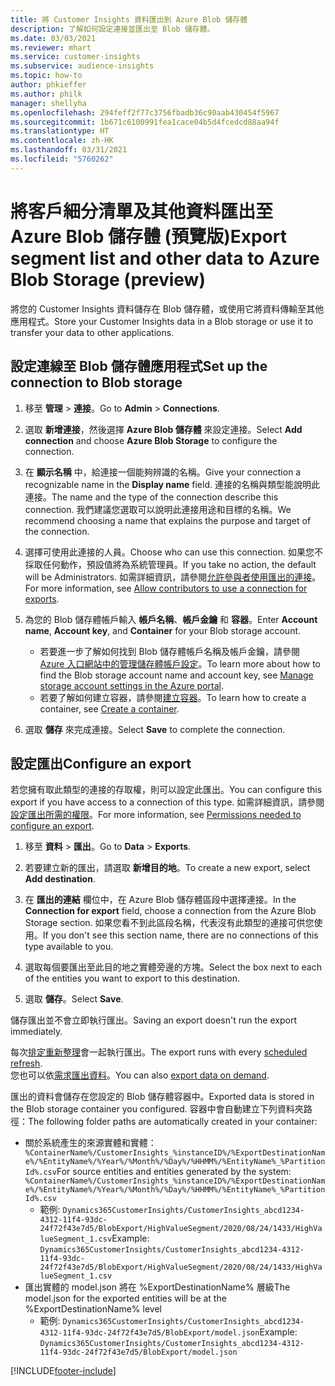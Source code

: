 ```yaml
---
title: 將 Customer Insights 資料匯出到 Azure Blob 儲存體
description: 了解如何設定連接並匯出至 Blob 儲存體。
ms.date: 03/03/2021
ms.reviewer: mhart
ms.service: customer-insights
ms.subservice: audience-insights
ms.topic: how-to
author: phkieffer
ms.author: philk
manager: shellyha
ms.openlocfilehash: 294feff2f77c3756fbadb36c90aab430454f5967
ms.sourcegitcommit: 1b671c6100991fea1cace04b5d4fcedcd88aa94f
ms.translationtype: HT
ms.contentlocale: zh-HK
ms.lasthandoff: 03/31/2021
ms.locfileid: "5760262"
---
```

# <a name="export-segment-list-and-other-data-to-azure-blob-storage-preview"></a><span data-ttu-id="86ba6-103">將客戶細分清單及其他資料匯出至 Azure Blob 儲存體 (預覽版)</span><span class="sxs-lookup"><span data-stu-id="86ba6-103">Export segment list and other data to Azure Blob Storage (preview)</span></span>

<span data-ttu-id="86ba6-104">將您的 Customer Insights 資料儲存在 Blob 儲存體，或使用它將資料傳輸至其他應用程式。</span><span class="sxs-lookup"><span data-stu-id="86ba6-104">Store your Customer Insights data in a Blob storage or use it to transfer your data to other applications.</span></span>

## <a name="set-up-the-connection-to-blob-storage"></a><span data-ttu-id="86ba6-105">設定連線至 Blob 儲存體應用程式</span><span class="sxs-lookup"><span data-stu-id="86ba6-105">Set up the connection to Blob storage</span></span>

1. <span data-ttu-id="86ba6-106">移至 **管理** > **連接**。</span><span class="sxs-lookup"><span data-stu-id="86ba6-106">Go to **Admin** > **Connections**.</span></span>

1. <span data-ttu-id="86ba6-107">選取 **新增連接**，然後選擇 **Azure Blob 儲存體** 來設定連接。</span><span class="sxs-lookup"><span data-stu-id="86ba6-107">Select **Add connection** and choose **Azure Blob Storage** to configure the connection.</span></span>

1. <span data-ttu-id="86ba6-108">在 **顯示名稱** 中，給連接一個能夠辨識的名稱。</span><span class="sxs-lookup"><span data-stu-id="86ba6-108">Give your connection a recognizable name in the **Display name** field.</span></span> <span data-ttu-id="86ba6-109">連接的名稱與類型能說明此連接。</span><span class="sxs-lookup"><span data-stu-id="86ba6-109">The name and the type of the connection describe this connection.</span></span> <span data-ttu-id="86ba6-110">我們建議您選取可以說明此連接用途和目標的名稱。</span><span class="sxs-lookup"><span data-stu-id="86ba6-110">We recommend choosing a name that explains the purpose and target of the connection.</span></span>

1. <span data-ttu-id="86ba6-111">選擇可使用此連接的人員。</span><span class="sxs-lookup"><span data-stu-id="86ba6-111">Choose who can use this connection.</span></span> <span data-ttu-id="86ba6-112">如果您不採取任何動作，預設值將為系統管理員。</span><span class="sxs-lookup"><span data-stu-id="86ba6-112">If you take no action, the default will be Administrators.</span></span> <span data-ttu-id="86ba6-113">如需詳細資訊，請參閱[允許參與者使用匯出的連接](connections.md#allow-contributors-to-use-a-connection-for-exports)。</span><span class="sxs-lookup"><span data-stu-id="86ba6-113">For more information, see [Allow contributors to use a connection for exports](connections.md#allow-contributors-to-use-a-connection-for-exports).</span></span>

1. <span data-ttu-id="86ba6-114">為您的 Blob 儲存體帳戶輸入 **帳戶名稱**、**帳戶金鑰** 和 **容器**。</span><span class="sxs-lookup"><span data-stu-id="86ba6-114">Enter **Account name**, **Account key**, and **Container** for your Blob storage account.</span></span>
    - <span data-ttu-id="86ba6-115">若要進一步了解如何找到 Blob 儲存體帳戶名稱及帳戶金鑰，請參閱 [Azure 入口網站中的管理儲存體帳戶設定](/azure/storage/common/storage-account-manage)。</span><span class="sxs-lookup"><span data-stu-id="86ba6-115">To learn more about how to find the Blob storage account name and account key, see [Manage storage account settings in the Azure portal](/azure/storage/common/storage-account-manage).</span></span>
    - <span data-ttu-id="86ba6-116">若要了解如何建立容器，請參閱[建立容器](/azure/storage/blobs/storage-quickstart-blobs-portal#create-a-container)。</span><span class="sxs-lookup"><span data-stu-id="86ba6-116">To learn how to create a container, see [Create a container](/azure/storage/blobs/storage-quickstart-blobs-portal#create-a-container).</span></span>

1. <span data-ttu-id="86ba6-117">選取 **儲存** 來完成連接。</span><span class="sxs-lookup"><span data-stu-id="86ba6-117">Select **Save** to complete the connection.</span></span> 

## <a name="configure-an-export"></a><span data-ttu-id="86ba6-118">設定匯出</span><span class="sxs-lookup"><span data-stu-id="86ba6-118">Configure an export</span></span>

<span data-ttu-id="86ba6-119">若您擁有取此類型的連接的存取權，則可以設定此匯出。</span><span class="sxs-lookup"><span data-stu-id="86ba6-119">You can configure this export if you have access to a connection of this type.</span></span> <span data-ttu-id="86ba6-120">如需詳細資訊，請參閱[設定匯出所需的權限](export-destinations.md#set-up-a-new-export)。</span><span class="sxs-lookup"><span data-stu-id="86ba6-120">For more information, see [Permissions needed to configure an export](export-destinations.md#set-up-a-new-export).</span></span>

1. <span data-ttu-id="86ba6-121">移至 **資料** > **匯出**。</span><span class="sxs-lookup"><span data-stu-id="86ba6-121">Go to **Data** > **Exports**.</span></span>

1. <span data-ttu-id="86ba6-122">若要建立新的匯出，請選取 **新增目的地**。</span><span class="sxs-lookup"><span data-stu-id="86ba6-122">To create a new export, select **Add destination**.</span></span>

1. <span data-ttu-id="86ba6-123">在 **匯出的連結** 欄位中，在 Azure Blob 儲存體區段中選擇連接。</span><span class="sxs-lookup"><span data-stu-id="86ba6-123">In the **Connection for export** field, choose a connection from the Azure Blob Storage section.</span></span> <span data-ttu-id="86ba6-124">如果您看不到此區段名稱，代表沒有此類型的連接可供您使用。</span><span class="sxs-lookup"><span data-stu-id="86ba6-124">If you don't see this section name, there are no connections of this type available to you.</span></span>

1. <span data-ttu-id="86ba6-125">選取每個要匯出至此目的地之實體旁邊的方塊。</span><span class="sxs-lookup"><span data-stu-id="86ba6-125">Select the box next to each of the entities you want to export to this destination.</span></span>

1. <span data-ttu-id="86ba6-126">選取 **儲存**。</span><span class="sxs-lookup"><span data-stu-id="86ba6-126">Select **Save**.</span></span>

<span data-ttu-id="86ba6-127">儲存匯出並不會立即執行匯出。</span><span class="sxs-lookup"><span data-stu-id="86ba6-127">Saving an export doesn't run the export immediately.</span></span>

<span data-ttu-id="86ba6-128">每次[排定重新整理](system.md#schedule-tab)會一起執行匯出。</span><span class="sxs-lookup"><span data-stu-id="86ba6-128">The export runs with every [scheduled refresh](system.md#schedule-tab).</span></span>     
<span data-ttu-id="86ba6-129">您也可以依[需求匯出資料](export-destinations.md#run-exports-on-demand)。</span><span class="sxs-lookup"><span data-stu-id="86ba6-129">You can also [export data on demand](export-destinations.md#run-exports-on-demand).</span></span> 

<span data-ttu-id="86ba6-130">匯出的資料會儲存在您設定的 Blob 儲存體容器中。</span><span class="sxs-lookup"><span data-stu-id="86ba6-130">Exported data is stored in the Blob storage container you configured.</span></span> <span data-ttu-id="86ba6-131">容器中會自動建立下列資料夾路徑：</span><span class="sxs-lookup"><span data-stu-id="86ba6-131">The following folder paths are automatically created in your container:</span></span>

- <span data-ttu-id="86ba6-132">關於系統產生的來源實體和實體：`%ContainerName%/CustomerInsights_%instanceID%/%ExportDestinationName%/%EntityName%/%Year%/%Month%/%Day%/%HHMM%/%EntityName%_%PartitionId%.csv`</span><span class="sxs-lookup"><span data-stu-id="86ba6-132">For source entities and entities generated by the system: `%ContainerName%/CustomerInsights_%instanceID%/%ExportDestinationName%/%EntityName%/%Year%/%Month%/%Day%/%HHMM%/%EntityName%_%PartitionId%.csv`</span></span>
  - <span data-ttu-id="86ba6-133">範例: `Dynamics365CustomerInsights/CustomerInsights_abcd1234-4312-11f4-93dc-24f72f43e7d5/BlobExport/HighValueSegment/2020/08/24/1433/HighValueSegment_1.csv`</span><span class="sxs-lookup"><span data-stu-id="86ba6-133">Example: `Dynamics365CustomerInsights/CustomerInsights_abcd1234-4312-11f4-93dc-24f72f43e7d5/BlobExport/HighValueSegment/2020/08/24/1433/HighValueSegment_1.csv`</span></span>
- <span data-ttu-id="86ba6-134">匯出實體的 model.json 將在 %ExportDestinationName% 層級</span><span class="sxs-lookup"><span data-stu-id="86ba6-134">The model.json for the exported entities will be at the %ExportDestinationName% level</span></span>
  - <span data-ttu-id="86ba6-135">範例: `Dynamics365CustomerInsights/CustomerInsights_abcd1234-4312-11f4-93dc-24f72f43e7d5/BlobExport/model.json`</span><span class="sxs-lookup"><span data-stu-id="86ba6-135">Example: `Dynamics365CustomerInsights/CustomerInsights_abcd1234-4312-11f4-93dc-24f72f43e7d5/BlobExport/model.json`</span></span>

[!INCLUDE[footer-include](../includes/footer-banner.md)]
